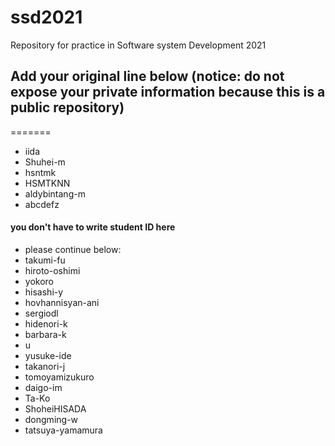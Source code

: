 # ssd2021
Repository for practice in Software system Development 2021
## Add your original line below (notice: do not expose your private information because this is a public repository)

=======
* iida
* Shuhei-m
* hsntmk
* HSMTKNN
* aldybintang-m
* abcdefz
#### you don't have to write student ID here
* please continue below:
* takumi-fu
* hiroto-oshimi
* yokoro
* hisashi-y
* hovhannisyan-ani
* sergiodl
* hidenori-k
* barbara-k
* u
* yusuke-ide
* takanori-j
* tomoyamizukuro
* daigo-im
* Ta-Ko
* ShoheiHISADA
* dongming-w
* tatsuya-yamamura